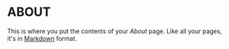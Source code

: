 # ABOUT

This is where you put the contents of your *About* page. Like all your pages, it's in [Markdown](https://guides.github.com/features/mastering-markdown/) format.

